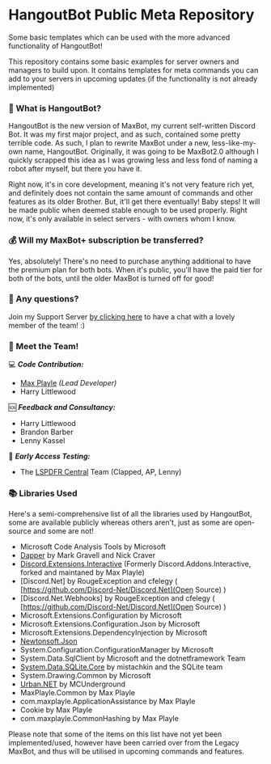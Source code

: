 # HangoutBot Public Meta Repository 
Some basic templates which can be used with the more advanced functionality of HangoutBot!

This repository contains some basic examples for server owners and managers to build upon. It contains templates for meta commands you can add to your servers in upcoming updates (if the functionality is not already implemented)

### 🤖 What is HangoutBot?
HangoutBot is the new version of MaxBot, my current self-written Discord Bot. It was my first major project, and as such, contained some pretty terrible code. As such, I plan to rewrite MaxBot under a new, less-like-my-own name, HangoutBot. Originally, it was going to be MaxBot2.0 although I quickly scrapped this idea as I was growing less and less fond of naming a robot after myself, but there you have it.

Right now, it's in core development, meaning it's not very feature rich yet, and definitely does not contain the same amount of commands and other features as its older Brother. But, it'll get there eventually! Baby steps! It will be made public when deemed stable enough to be used properly. Right now, it's only available in select servers - with owners whom I know.

### 💰 Will my MaxBot+ subscription be transferred?
Yes, absolutely! There's no need to purchase anything additional to have the premium plan for both bots. When it's public, you'll have the paid tier for both of the bots, until the older MaxBot is turned off for good! 

### 💬 Any questions?
Join my Support Server [by clicking here](https://discord.gg/3bq88pY) to have a chat with a lovely member of the team! :) 

### 🧑 Meet the Team!

💻 ***Code Contribution:***
* [Max Playle](https://www.buymeacoffee.com/maxplayle) *(Lead Developer)*
* Harry Littlewood


🆘 ***Feedback and Consultancy:***
* Harry Littlewood
* Brandon Barber
* Lenny Kassel

🌙 ***Early Access Testing:***
* The [LSPDFR Central](https://discord.gg/AtusfWx) Team (Clapped, AP, Lenny)  

### 📚 Libraries Used
Here's a semi-comprehensive list of all the libraries used by HangoutBot, some are available publicly whereas others aren't, just as some are open-source and some are not! 
* Microsoft Code Analysis Tools by Microsoft
* [Dapper](https://www.nuget.org/packages/Dapper/) by Mark Gravell and Nick Craver
* [Discord.Extensions.Interactive](https://www.nuget.org/packages/Discord.Extensions.Interactive/) (Formerly Discord.Addons.Interactive, forked and maintaned by Max Playle)
* [Discord.Net] by RougeException and cfelegy ( [https://github.com/Discord-Net/Discord.Net](Open Source) )
* [Discord.Net.Webhooks] by RougeException and cfelegy ( [https://github.com/Discord-Net/Discord.Net](Open Source) )
* Microsoft.Extensions.Configuration by Microsoft
* Microsoft.Extensions.Configuration.Json by Microsoft
* Microsoft.Extensions.DependencyInjection by Microsoft
* [Newtonsoft.Json](https://www.newtonsoft.com/json)
* System.Configuration.ConfigurationManager by Microsoft
* System.Data.SqlClient by Microsoft and the dotnetframework Team
* [System.Data.SQLite.Core](https://www.nuget.org/packages/System.Data.SQLite.Core/) by mistachkin and the SQLite team
* System.Drawing.Common by Microsoft
* [Urban.NET](https://www.nuget.org/packages/Urban.NET/) by MCUnderground
* MaxPlayle.Common by Max Playle
* com.maxplayle.ApplicationAssistance by Max Playle
* Cookie by Max Playle
* com.maxplayle.CommonHashing by Max Playle 

Please note that some of the items on this list have not yet been implemented/used, however have been carried over from the Legacy MaxBot, and thus will be utilised in upcoming commands and features.
